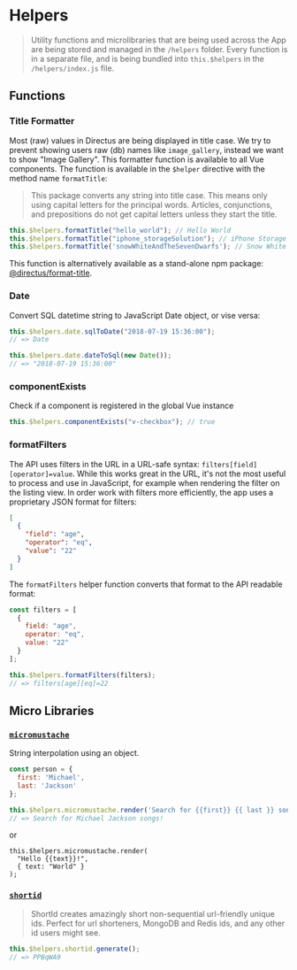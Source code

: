# Helpers

> Utility functions and microlibraries that are being used across the App are being stored and managed in the `/helpers` folder. Every function is in a separate file, and is being bundled into `this.$helpers` in the `/helpers/index.js` file.

## Functions

### Title Formatter

Most (raw) values in Directus are being displayed in title case. We try to prevent showing users raw (db) names like `image_gallery`, instead we want to show "Image Gallery". This formatter function is available to all Vue components. The function is available in the `$helper` directive with the method name `formatTitle`:

> This package converts any string into title case. This means only using capital letters for the principal words. Articles, conjunctions, and prepositions do not get capital letters unless they start the title.

```js
this.$helpers.formatTitle("hello_world"); // Hello World
this.$helpers.formatTitle("iphone_storageSolution"); // iPhone Storage Solution
this.$helpers.formatTitle('snowWhiteAndTheSevenDwarfs'); // Snow White and the Seven Dwarfs
```

This function is alternatively available as a stand-alone npm package: [@directus/format-title](https://npmjs.com/@directus/format-title).

### Date

Convert SQL datetime string to JavaScript Date object, or vise versa:

```js
this.$helpers.date.sqlToDate("2018-07-19 15:36:00");
// => Date

this.$helpers.date.dateToSql(new Date());
// => "2018-07-19 15:36:00"
```

### componentExists

Check if a component is registered in the global Vue instance

```js
this.$helpers.componentExists("v-checkbox"); // true
```

### formatFilters

The API uses filters in the URL in a URL-safe syntax: `filters[field][operator]=value`. While this works great in the URL, it's not the most useful to process and use in JavaScript, for example when rendering the filter on the listing view. In order work with filters more efficiently, the app uses a proprietary JSON format for filters:

```json
[
  {
    "field": "age",
    "operator": "eq",
    "value": "22"
  }
]
```

The `formatFilters` helper function converts that format to the API readable format:

```js
const filters = [
  {
    field: "age",
    operator: "eq",
    value: "22"
  }
];

this.$helpers.formatFilters(filters);
// => filters[age][eq]=22
```

## Micro Libraries

### [`micromustache`](https://www.npmjs.com/package/micromustache)

String interpolation using an object.

```js
const person = {
  first: 'Michael',
  last: 'Jackson'
};

this.$helpers.micromustache.render('Search for {{first}} {{ last }} songs!', person);
// => Search for Michael Jackson songs!
```

or

```
this.$helpers.micromustache.render(
  "Hello {{text}}!",
  { text: "World" }
);
```

### [`shortid`](https://www.npmjs.com/package/shortid)

> ShortId creates amazingly short non-sequential url-friendly unique ids. Perfect for url shorteners, MongoDB and Redis ids, and any other id users might see.

```js
this.$helpers.shortid.generate();
// => PPBqWA9
```
